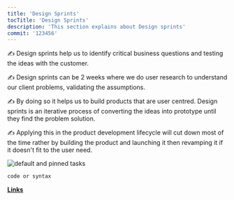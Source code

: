```yaml
---
title: 'Design Sprints'
tocTitle: 'Design Sprints'
description: 'This section explains about Design sprints'
commit: '123456'
---
```


✍️ Design sprints help us to identify critical business questions and testing the ideas with the customer.

✍️ Design sprints can be 2 weeks where we do user research to understand our client problems, validating the assumptions.

✍️ By doing so it helps us to build products that are user centred. Design sprints is an iterative process of converting the ideas into prototype until they find the problem solution.

✍️ Applying this in the product development lifecycle will cut down most of the time rather by building the product and launching it then revamping it if it doesn't fit to the user need.

<!-- ## Sub Heading

✍️Coming soon: Please watch this space for more updates from our team. Thanks for the patience! -->

![default and pinned tasks](/placeholders/banner.png)

```javascript
code or syntax
```

<div class="aside">
<a href=""><b>Links</b></a>
</div>
